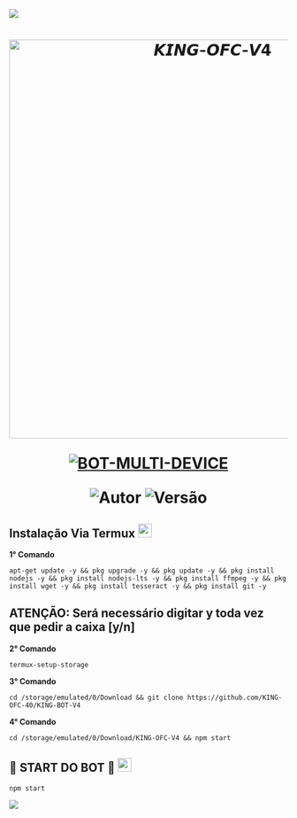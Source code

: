 <img src="https://readme-typing-svg.herokuapp.com/?font=mono&size=30&duration=4000&color=00008b&center=falso&vCenter=falso&lines=🜛+𝙆𝙄𝙉𝙂-𝘽𝙊𝙏+𝙑𝟰+🜛;۞+𝙊𝙁𝘾+𝙐𝙋𝘿𝘼𝙏𝙀+۞;@KING-OFC">      

<h1 align="center">
<p>
<img src= "https://xatimg.com/image/6cb71b74de7458def27d5250b7bc8c9a13d5af6a.jpg" alt="𝙆𝙄𝙉𝙂-𝙊𝙁𝘾-𝙑𝟰" width="720">
</p>

<p align="center">
<a href="#"><img title="BOT-MULTI-DEVICE" src="https://img.shields.io/badge/BOT•MULTI•DEVICE-blue?&style=for-the-badge"></a>
</p>

<p align="center">
<img title="Autor" src="https://img.shields.io/badge/Autor-@king-ofc-orange.svg?style=for-the-badge&logo=github"></a>
<img title="Versão" src="https://img.shields.io/badge/Versão-4.0.0-orange.svg?style=for-the-badge&logo=github"></a>
</p>

## Instalação Via Termux  <img src="https://user-images.githubusercontent.com/6cb71b74de7458def27d5250b7bc8c9a13d5af6a.png" height="25px">
**1° Comando**
```
apt-get update -y && pkg upgrade -y && pkg update -y && pkg install nodejs -y && pkg install nodejs-lts -y && pkg install ffmpeg -y && pkg install wget -y && pkg install tesseract -y && pkg install git -y
```
**ATENÇÃO:**
Será necessário digitar y toda vez que pedir a caixa [y/n]
---------------------------

**2° Comando**
```
termux-setup-storage
```
**3° Comando**
```
cd /storage/emulated/0/Download && git clone https://github.com/KING-OFC-40/KING-BOT-V4
```
**4° Comando**
```
cd /storage/emulated/0/Download/KING-OFC-V4 && npm start
```

## 💾 START DO BOT 💾 <img src="https://user-images.githubusercontent.com/bdd9d6563d481c1a17744753de6e18efcdf9dd5e.png" height="25px">
```
npm start
```

<img src="https://readme-typing-svg.herokuapp.com/?font=mono&size=30&duration=4000&color=00008b&center=falso&vCenter=falso&lines=╰•★KING-BOT-𝚅𝟺★•╯"> 
